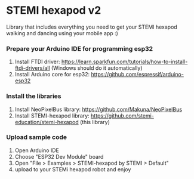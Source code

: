 # STEMI hexapod v2 #

Library that includes everything you need to get your STEMI hexapod walking and dancing using your mobile app :)

### Prepare your Arduino IDE for programming esp32 ###

1. Install FTDI driver: <https://learn.sparkfun.com/tutorials/how-to-install-ftdi-drivers/all> (Windows should do it automatically)
2. Install Arduino core for esp32: <https://github.com/espressif/arduino-esp32>

### Install the libraries ###

1. Install NeoPixelBus library: <https://github.com/Makuna/NeoPixelBus>
2. Install STEMI-hexapod library: <https://github.com/stemi-education/stemi-hexapod> (this library)

### Upload sample code ###

1. Open Arduino IDE
2. Choose "ESP32 Dev Module" board
3. Open "File > Examples > STEMI-hexapod by STEMI > Default"
4. upload to your STEMi hexapod robot and enjoy
